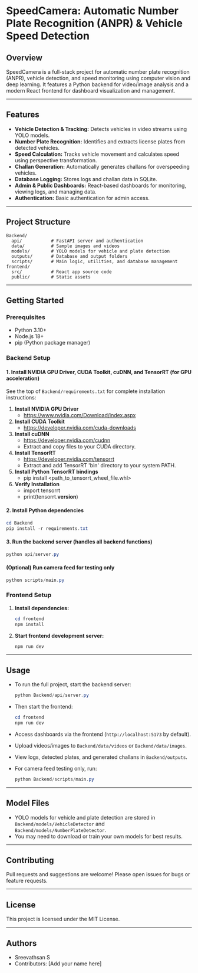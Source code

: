 # SpeedCamera: Automatic Number Plate Recognition (ANPR) & Vehicle Speed Detection

## Overview
SpeedCamera is a full-stack project for automatic number plate recognition (ANPR), vehicle detection, and speed monitoring using computer vision and deep learning. It features a Python backend for video/image analysis and a modern React frontend for dashboard visualization and management.

---

## Features
- **Vehicle Detection & Tracking:** Detects vehicles in video streams using YOLO models.
- **Number Plate Recognition:** Identifies and extracts license plates from detected vehicles.
- **Speed Calculation:** Tracks vehicle movement and calculates speed using perspective transformation.
- **Challan Generation:** Automatically generates challans for overspeeding vehicles.
- **Database Logging:** Stores logs and challan data in SQLite.
- **Admin & Public Dashboards:** React-based dashboards for monitoring, viewing logs, and managing data.
- **Authentication:** Basic authentication for admin access.

---

## Project Structure
```
Backend/
  api/           # FastAPI server and authentication
  data/          # Sample images and videos
  models/        # YOLO models for vehicle and plate detection
  outputs/       # Database and output folders
  scripts/       # Main logic, utilities, and database management
frontend/
  src/           # React app source code
  public/        # Static assets
```

---

## Getting Started

### Prerequisites
- Python 3.10+
- Node.js 18+
- pip (Python package manager)


### Backend Setup
#### 1. Install NVIDIA GPU Driver, CUDA Toolkit, cuDNN, and TensorRT (for GPU acceleration)
See the top of `Backend/requirements.txt` for complete installation instructions:

1. **Install NVIDIA GPU Driver**
   - https://www.nvidia.com/Download/index.aspx
2. **Install CUDA Toolkit**
   - https://developer.nvidia.com/cuda-downloads
3. **Install cuDNN**
   - https://developer.nvidia.com/cudnn
   - Extract and copy files to your CUDA directory.
4. **Install TensorRT**
   - https://developer.nvidia.com/tensorrt
   - Extract and add TensorRT 'bin' directory to your system PATH.
5. **Install Python TensorRT bindings**
   - pip install <path_to_tensorrt_wheel_file.whl>
6. **Verify Installation**
   - import tensorrt
   - print(tensorrt.__version__)

#### 2. Install Python dependencies
   ```powershell
   cd Backend
   pip install -r requirements.txt
   ```


#### 3. Run the backend server (handles all backend functions)
   ```powershell
   python api/server.py
   ```

#### (Optional) Run camera feed for testing only
   ```powershell
   python scripts/main.py
   ```


### Frontend Setup
1. **Install dependencies:**
   ```powershell
   cd frontend
   npm install
   ```
2. **Start frontend development server:**
   ```powershell
   npm run dev
   ```

---


## Usage
- To run the full project, start the backend server:
   ```powershell
   python Backend/api/server.py
   ```
- Then start the frontend:
   ```powershell
   cd frontend
   npm run dev
   ```
- Access dashboards via the frontend (`http://localhost:5173` by default).
- Upload videos/images to `Backend/data/videos` or `Backend/data/images`.
- View logs, detected plates, and generated challans in `Backend/outputs`.

- For camera feed testing only, run:
   ```powershell
   python Backend/scripts/main.py
   ```

---

## Model Files
- YOLO models for vehicle and plate detection are stored in `Backend/models/VehicleDetector` and `Backend/models/NumberPlateDetector`.
- You may need to download or train your own models for best results.

---

## Contributing
Pull requests and suggestions are welcome! Please open issues for bugs or feature requests.

---

## License
This project is licensed under the MIT License.

---

## Authors
- Sreevathsan S
- Contributors: [Add your name here]
